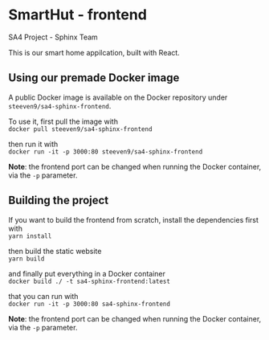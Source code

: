 # SmartHut - frontend
SA4 Project - Sphinx Team

This is our smart home appilcation, built with React.

## Using our premade Docker image
A public Docker image is available on the Docker repository under `steeven9/sa4-sphinx-frontend`.

To use it, first pull the image with\
`docker pull steeven9/sa4-sphinx-frontend`

then run it with\
`docker run -it -p 3000:80 steeven9/sa4-sphinx-frontend`

**Note**: the frontend port can be changed when running the Docker container, via the `-p` parameter.

## Building the project
If you want to build the frontend from scratch, install the dependencies first with\
`yarn install`

then build the static website\
`yarn build`

and finally put everything in a Docker container\
`docker build ./ -t sa4-sphinx-frontend:latest`

that you can run with\
`docker run -it -p 3000:80 sa4-sphinx-frontend`

**Note**: the frontend port can be changed when running the Docker container, via the `-p` parameter.
